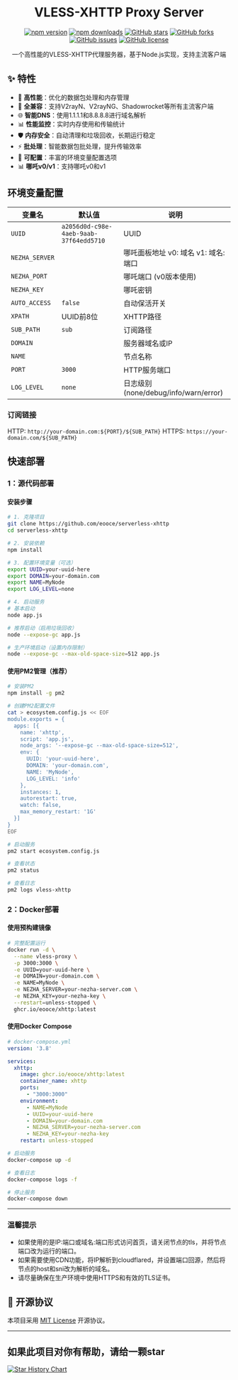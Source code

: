<div align="center">

# VLESS-XHTTP Proxy Server

[![npm version](https://img.shields.io/npm/v/@eooce/xhttp?style=flat-square)](https://www.npmjs.com/package/@eooce/xhttp)
[![npm downloads](https://img.shields.io/npm/dm/@eooce/xhttp?style=flat-square)](https://www.npmjs.com/package/@eooce/xhttp)
[![GitHub stars](https://img.shields.io/github/stars/eooce/serverless-xhttp?style=social)](https://github.com/eooce/serverless-xhttp)
[![GitHub forks](https://img.shields.io/github/forks/eooce/serverless-xhttp?style=social)](https://github.com/eooce/serverless-xhttp)
[![GitHub issues](https://img.shields.io/github/issues/eooce/serverless-xhttp)](https://github.com/eooce/serverless-xhttp/issues)
[![GitHub license](https://img.shields.io/github/license/eooce/serverless-xhttp)](https://github.com/eooce/serverless-xhttp/blob/main/LICENSE)


一个高性能的VLESS-XHTTP代理服务器，基于Node.js实现，支持主流客户端

</div>

## ✨ 特性

- 🚀 **高性能**：优化的数据包处理和内存管理
- 🔄 **全兼容**：支持V2rayN、V2rayNG、Shadowrocket等所有主流客户端
- 🌐 **智能DNS**：使用1.1.1.1和8.8.8.8进行域名解析
- 📊 **性能监控**：实时内存使用和传输统计
- 🛡️ **内存安全**：自动清理和垃圾回收，长期运行稳定
- ⚡ **批处理**：智能数据包批处理，提升传输效率
- 🔧 **可配置**：丰富的环境变量配置选项
- 📊 **哪吒v0/v1**：支持哪吒v0和v1

## 环境变量配置

| 变量名 | 默认值 | 说明 |
|--------|--------|------|
| `UUID` | `a2056d0d-c98e-4aeb-9aab-37f64edd5710` | UUID |
| `NEZHA_SERVER` |  | 哪吒面板地址 v0: 域名 v1: 域名:端口|
| `NEZHA_PORT` |    | 哪吒端口 (v0版本使用) |
| `NEZHA_KEY` |     | 哪吒密钥 |
| `AUTO_ACCESS` | `false` | 自动保活开关 |
| `XPATH` | UUID前8位 | XHTTP路径 |
| `SUB_PATH` | `sub` | 订阅路径 |
| `DOMAIN` |   | 服务器域名或IP |
| `NAME` |     | 节点名称 |
| `PORT` | `3000` | HTTP服务端口 |
| `LOG_LEVEL` | `none` | 日志级别 (none/debug/info/warn/error) |

### 订阅链接
HTTP: `http://your-domain.com:${PORT}/${SUB_PATH}`
HTTPS: `https://your-domain.com/${SUB_PATH}`

## 快速部署 

### 1：源代码部署

#### 安装步骤

```bash
# 1. 克隆项目
git clone https://github.com/eooce/serverless-xhttp
cd serverless-xhttp

# 2. 安装依赖
npm install

# 3. 配置环境变量（可选）
export UUID=your-uuid-here
export DOMAIN=your-domain.com
export NAME=MyNode
export LOG_LEVEL=none

# 4. 启动服务
# 基本启动
node app.js

# 推荐启动（启用垃圾回收）
node --expose-gc app.js

# 生产环境启动（设置内存限制）
node --expose-gc --max-old-space-size=512 app.js
```

#### 使用PM2管理（推荐）

```bash
# 安装PM2
npm install -g pm2

# 创建PM2配置文件
cat > ecosystem.config.js << EOF
module.exports = {
  apps: [{
    name: 'xhttp',
    script: 'app.js',
    node_args: '--expose-gc --max-old-space-size=512',
    env: {
      UUID: 'your-uuid-here',
      DOMAIN: 'your-domain.com',
      NAME: 'MyNode',
      LOG_LEVEL: 'info'
    },
    instances: 1,
    autorestart: true,
    watch: false,
    max_memory_restart: '1G'
  }]
}
EOF

# 启动服务
pm2 start ecosystem.config.js

# 查看状态
pm2 status

# 查看日志
pm2 logs vless-xhttp
```

### 2：Docker部署

#### 使用预构建镜像

```bash
# 完整配置运行
docker run -d \
  --name vless-proxy \
  -p 3000:3000 \
  -e UUID=your-uuid-here \
  -e DOMAIN=your-domain.com \
  -e NAME=MyNode \
  -e NEZHA_SERVER=your-nezha-server.com \
  -e NEZHA_KEY=your-nezha-key \
  --restart=unless-stopped \
  ghcr.io/eooce/xhttp:latest
```

#### 使用Docker Compose

```yaml
# docker-compose.yml
version: '3.8'

services:
  xhttp:
    image: ghcr.io/eooce/xhttp:latest
    container_name: xhttp
    ports:
      - "3000:3000"
    environment:
      - NAME=MyNode
      - UUID=your-uuid-here
      - DOMAIN=your-domain.com
      - NEZHA_SERVER=your-nezha-server.com
      - NEZHA_KEY=your-nezha-key
    restart: unless-stopped
```

```bash
# 启动服务
docker-compose up -d

# 查看日志
docker-compose logs -f

# 停止服务
docker-compose down
```

---

### 温馨提示

* 如果使用的是IP:端口或域名:端口形式访问首页，请关闭节点的tls，并将节点端口改为运行的端口。
* 如果需要使用CDN功能，将IP解析到cloudflared，并设置端口回源，然后将节点的host和sni改为解析的域名。
* 请尽量确保在生产环境中使用HTTPS和有效的TLS证书。

## 📄 开源协议

本项目采用 [MIT License](LICENSE) 开源协议。

---
## 如果此项目对你有帮助，请给一颗star

[![Star History Chart](https://api.star-history.com/svg?repos=eooce/serverless-xhttp&type=Date)](https://star-history.com/#eooce/serverless-xhttp&Date)
